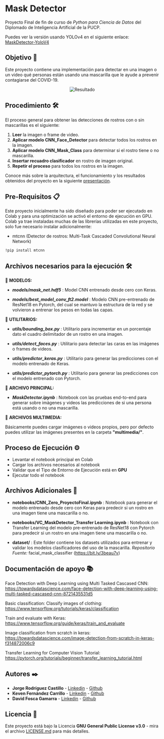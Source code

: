 # Mask Detector

Proyecto Final de fin de curso de *_Python para Ciencia de Datos_* del Diplomado de Inteligencia Artificial de la PUCP.

Puedes ver la versión usando YOLOv4 en el siguiente enlace: [MaskDetector-YoloV4](https://github.com/jjrodcast/MaskDetector-YoloV4)

## Objetivo 🚀

Este proyecto contiene una implementación para detectar en una imagen o un video qué personas están usando una mascarilla que le ayude a prevenir contagiarse del COVID-19.

<p align="center"> 
    <img src="https://user-images.githubusercontent.com/7152507/81436296-da95e080-912e-11ea-9c2f-5280e12aea95.png" alt="Resultado">
</p>

## Procedimiento 🛠️

El proceso general para obtener las detecciones de rostros con o sin mascarillas es el siguiente:

1. **Leer** la imagen o frame de video.
2. **Aplicar modelo CNN_Face_Detector** para detectar todos los rostros en la imagen.
3. **Aplicar modelo CNN_Mask_Class** para determinar si el rostro tiene o no mascarilla.
4. **Insertar recuadro clasificador** en rostro de imagen original.
5. **Repetir el proceso** para todos los rostros en la imagen.

Conoce más sobre la arquitectura, el funcionamiento y los resultados obtenidos del proyecto en la siguiente [presentación](https://github.com/jjrodcast/MaskDectector/blob/master/presentacion/Proyecto_Final_PFDS.pdf).

## Pre-Requisitos 📋

Este proyecto inicialmente ha sido diseñado para poder ser ejecutado en Colab y para una optimización se activó el entorno de ejecución en GPU.
Colab ya trae instaladas muchas de las librerías utilizadas en este proyecto, solo fue necesario instalar adicionalmente:
- mtcnn (Detector de rostros: Multi-Task Cascaded Convolutional Neural Network)

```
!pip install mtcnn
```

## Archivos necesarios para la ejecución 🛠️

📌 **MODELOS:**

* **_models/mask_net.hdf5_** : Model CNN entrenado desde cero con Keras.

* **_models/best_model_conv_ft2.model_** : Modelo CNN pre-entrenado de ResNet18 en Pytorch, del cual se mantuvo la estructura de la red y se volvieron a entrenar los pesos en todas las capas.

📌 **UTILITARIOS:**

* **_utils/bounding_box.py_** : Utilitario para incrementar en un porcentaje dato el cuadro delimitador de un rostro en una imagen.

* **_utils/detect_faces.py_** : Utilitario para detectar las caras en las imágenes o frames de videos.

* **_utils/predictor_keras.py_** : Utilitario para generar las predicciones con el modelo entrenado de Keras.

* **_utils/predictor_pytorch.py_** : Utilitario para generar las predicciones con el modelo entrenado con Pytorch.

📌 **ARCHIVO PRINCIPAL:**

* **_MaskDetector.ipynb_** : Notebook con las pruebas end-to-end para generar sobre imágenes y videos las predicciones de si una persona está usando o no una mascarilla.

📌 **ARCHIVOS MULTIMEDIA:**

Básicamente puedes cargar imágenes o videos propios, pero por defecto puedes utilizar las imágenes presentes en la carpeta **"multimedia/"**.

## Proceso de Ejecución ⚙️ 

* Levantar el notebook principal en Colab
* Cargar los archivos necesarios al notebook
* Validar que el Tipo de Entorno de Ejecución está en **GPU**
* Ejecutar todo el notebook

## Archivos Adicionales 📁

* **notebooks/CNN_Zero_ProyectoFinal.ipynb** : Notebook para generar el modelo entrenado desde cero con Keras para predecir si un rostro en una imagen tiene una mascarilla o no.

* **notebooks/VC_MaskDetector_Transfer Learning.ipynb** : Notebook con Transfer Learning del modelo pre-entrenado de ResNet18 con Pytorch para predecir si un rostro en una imagen tiene una mascarilla o no.

* **dataset/** : Este folder contiene los datasets utilizados para entrenar y validar los modelos clasificadores del uso de la mascarilla. _Repositorio Fuente:_ facial_mask_classifier (https://bit.ly/3beau7v)

## Documentación de apoyo 📚

Face Detection with Deep Learning using Multi Tasked Cascased CNN: https://towardsdatascience.com/face-detection-with-deep-learning-using-multi-tasked-cascased-cnn-8721435531d5

Basic classification: Classify images of clothing: https://www.tensorflow.org/tutorials/keras/classification

Train and evaluate with Keras: https://www.tensorflow.org/guide/keras/train_and_evaluate

Image classification from scratch in keras: https://towardsdatascience.com/image-detection-from-scratch-in-keras-f314872006c9

Transfer Learning for Computer Vision Tutorial: https://pytorch.org/tutorials/beginner/transfer_learning_tutorial.html

## Autores ✒️

* **Jorge Rodríguez Castillo** - [Linkedin](https://www.linkedin.com/in/jorge-rodr%C3%ADguez-castillo/) - [Github](https://github.com/jjrodcast)
* **Keven Fernández Carrillo** - [Linkedin](https://www.linkedin.com/in/keven-fern%C3%A1ndez-carrillo-50b07aa2/) - [Github](https://github.com/KevenRFC)
* **David Fosca Gamarra** - [Linkedin](https://www.linkedin.com/in/davidfoscagamarra/) - [Github](https://github.com/DavidFosca)

## Licencia 📄

Este proyecto está bajo la Licencia **GNU General Public License v3.0** - mira el archivo [LICENSE.md](LICENSE.md) para más detalles.

